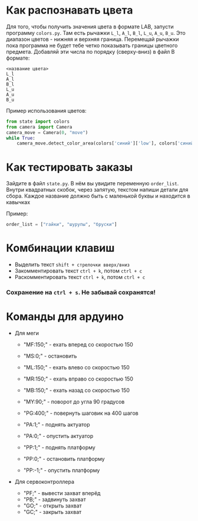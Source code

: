 Как распознавать цвета
======================
Для того, чтобы получить значения цвета в формате LAB, запусти
программу `colors.py`. Там есть рычажки `L_l`, `A_l`, `B_l`,
`L_u`, `A_u`, `B_u`. Это диапазон цветов - нижняя и верхняя граница.
Перемещай рычажки пока программа не будет тебе четко показывать
границы цветного предмета. Добавляй эти числа по порядку (сверху-вниз) в файл
В формате:

```text
<название цвета>
L_l
A_l
B_l
L_u
A_u
B_u
```

Пример использования цветов:

```python
from state import colors
from camera import Camera
camera_move = Camera(0, "move")
while True:
    camera_move.detect_color_area(colors['синий']['low'], colors['синий']['high'])
```

Как тестировать заказы
======================

Зайдите в файл `state.py`. В нём вы увидите переменную
`order_list`. Внутри квадратных скобок, через запятую,
текстом напиши детали для сбора. Каждое название должно быть
с маленькой буквы и находится в кавычках

Пример:

```python
order_list = ["гайки", "шурупы", "бруски"]
```

Комбинации клавиш
=================

+ Выделить текст `shift + стрелочки вверх/вниз`
+ Закомментировать текст `ctrl + k`, потом `ctrl + c`
+ Раскомментировать текст `ctrl + k`, потом `ctrl + c`

### **Сохранение на `ctrl + s`**. Не забывай сохранятся!

Команды для ардуино
===================

+ Для меги
  + "MF:150;" - ехать вперед со скоростью 150
  + "MS:0;" - остановить
  + "ML:150;" - ехать влево со скоростью 150
  + "MR:150;" - ехать вправо со скоростью 150
  + "MB:150;" - ехать назад со скоростью 150
  + "MY:90;" - поворот до угла 90 градусов

  + "PG:400;" - повернуть шаговик на 400 шагов

  + "PA:1;" - поднять актуатор
  + "PA:0;" - опустить актуатор

  + "PP:1;" - поднять платформу
  + "PP:0;" - остановить платформу
  + "PP:-1;" - опустить платформу

+ Для сервоконтроллера
  + "PF;" - вывести захват вперёд
  + "PB;" - задвинуть захват
  + "GO;" - открыть захват
  + "GC;" - закрыть захват
